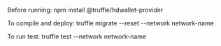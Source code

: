 Before running: 
npm install @truffle/hdwallet-provider

To compile and deploy: 
truffle migrate --reset --network network-name

To run test: 
truffle test --network network-name
